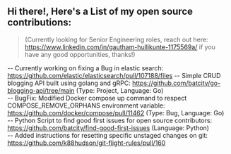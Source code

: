 ## Hi there!, Here's a List of my open source contributions:
>(Currently looking for Senior Engineering roles, reach out here: https://www.linkedin.com/in/gautham-hullikunte-1175569a/ if
you have any good opportunities, thanks!)

-- Currently working on fixing a Bug in elastic search: https://github.com/elastic/elasticsearch/pull/107188/files
-- Simple CRUD blogging API built using golang and gRPC: https://github.com/batcity/go-blogging-api/tree/main (Type: Project, Language: Go)  
-- BugFix: Modified Docker compose up command to respect COMPOSE_REMOVE_ORPHANS environment variable: https://github.com/docker/compose/pull/11462 (Type: Bug, Language: Go)  
-- Python Script to find good first issues for open source contributors: https://github.com/batcity/find-good-first-issues  (Language: Python)  
-- Added instructions for resetting specific unstaged changes on git: https://github.com/k88hudson/git-flight-rules/pull/160
<!--
**batcity/batcity** is a ✨ _special_ ✨ repository because its `README.md` (this file) appears on your GitHub profile.

Here are some ideas to get you started:

- 🔭 I’m currently working on ...
- 🌱 I’m currently learning ...
- 👯 I’m looking to collaborate on ...
- 🤔 I’m looking for help with ...
- 💬 Ask me about ...
- 📫 How to reach me: ...
- 😄 Pronouns: ...
- ⚡ Fun fact: ...
-->
